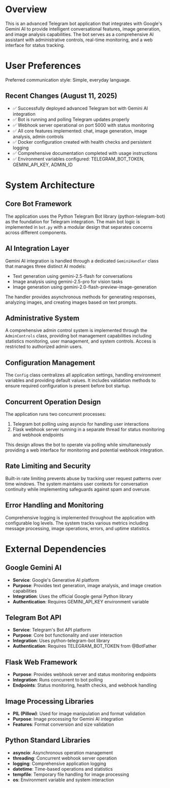 # Overview

This is an advanced Telegram bot application that integrates with Google's Gemini AI to provide intelligent conversational features, image generation, and image analysis capabilities. The bot serves as a comprehensive AI assistant with administrative controls, real-time monitoring, and a web interface for status tracking.

# User Preferences

Preferred communication style: Simple, everyday language.

## Recent Changes (August 11, 2025)
- ✅ Successfully deployed advanced Telegram bot with Gemini AI integration
- ✅ Bot is running and polling Telegram updates properly
- ✅ Webhook server operational on port 5000 with status monitoring
- ✅ All core features implemented: chat, image generation, image analysis, admin controls
- ✅ Docker configuration created with health checks and persistent logging
- ✅ Comprehensive documentation completed with usage instructions
- ✅ Environment variables configured: TELEGRAM_BOT_TOKEN, GEMINI_API_KEY, ADMIN_ID

# System Architecture

## Core Bot Framework
The application uses the Python Telegram Bot library (python-telegram-bot) as the foundation for Telegram integration. The main bot logic is implemented in `bot.py` with a modular design that separates concerns across different components.

## AI Integration Layer
Gemini AI integration is handled through a dedicated `GeminiHandler` class that manages three distinct AI models:
- Text generation using gemini-2.5-flash for conversations
- Image analysis using gemini-2.5-pro for vision tasks
- Image generation using gemini-2.0-flash-preview-image-generation

The handler provides asynchronous methods for generating responses, analyzing images, and creating images based on text prompts.

## Administrative System
A comprehensive admin control system is implemented through the `AdminControls` class, providing bot management capabilities including statistics monitoring, user management, and system controls. Access is restricted to authorized admin users.

## Configuration Management
The `Config` class centralizes all application settings, handling environment variables and providing default values. It includes validation methods to ensure required configuration is present before bot startup.

## Concurrent Operation Design
The application runs two concurrent processes:
1. Telegram bot polling using asyncio for handling user interactions
2. Flask webhook server running in a separate thread for status monitoring and webhook endpoints

This design allows the bot to operate via polling while simultaneously providing a web interface for monitoring and potential webhook integration.

## Rate Limiting and Security
Built-in rate limiting prevents abuse by tracking user request patterns over time windows. The system maintains user contexts for conversation continuity while implementing safeguards against spam and overuse.

## Error Handling and Monitoring
Comprehensive logging is implemented throughout the application with configurable log levels. The system tracks various metrics including message processing, image operations, errors, and uptime statistics.

# External Dependencies

## Google Gemini AI
- **Service**: Google's Generative AI platform
- **Purpose**: Provides text generation, image analysis, and image creation capabilities
- **Integration**: Uses the official Google genai Python library
- **Authentication**: Requires GEMINI_API_KEY environment variable

## Telegram Bot API
- **Service**: Telegram's Bot API platform
- **Purpose**: Core bot functionality and user interaction
- **Integration**: Uses python-telegram-bot library
- **Authentication**: Requires TELEGRAM_BOT_TOKEN from @BotFather

## Flask Web Framework
- **Purpose**: Provides webhook server and status monitoring endpoints
- **Integration**: Runs concurrent to bot polling
- **Endpoints**: Status monitoring, health checks, and webhook handling

## Image Processing Libraries
- **PIL (Pillow)**: Used for image manipulation and format validation
- **Purpose**: Image processing for Gemini AI integration
- **Features**: Format conversion and size validation

## Python Standard Libraries
- **asyncio**: Asynchronous operation management
- **threading**: Concurrent webhook server operation
- **logging**: Comprehensive application logging
- **datetime**: Time-based operations and statistics
- **tempfile**: Temporary file handling for image processing
- **os**: Environment variable and system interaction